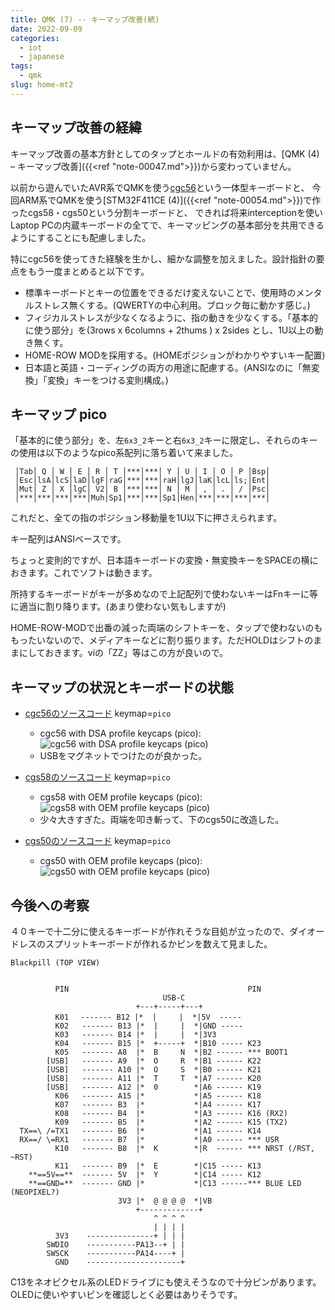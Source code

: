 ```yaml
---
title: QMK (7) -- キーマップ改善(続)
date: 2022-09-09
categories:
  - iot
  - japanese
tags:
  - qmk
slug: home-mt2
---
```


## キーマップ改善の経緯

キーマップ改善の基本方針としてのタップとホールドの有効利用は、[QMK (4) – キーマップ改善]({{<ref "note-00047.md">}})から変わっていません。

以前から遊んでいたAVR系でQMKを使う[cgc56](https://github.com/osamuaoki/cg56)という一体型キーボードと、
今回ARM系でQMKを使う[STM32F411CE (4)]({{<ref "note-00054.md">}})で作ったcgs58・cgs50という分割キーボードと、
できれば将来interceptionを使いLaptop PCの内蔵キーボードの全てで、キーマッピングの基本部分を共用できるようにすることにも配慮しました。

特にcgc56を使ってきた経験を生かし、細かな調整を加えました。設計指針の要点をもう一度まとめると以下です。

* 標準キーボードとキーの位置をできるだけ変えないことで、使用時のメンタルストレス無くする。(QWERTYの中心利用。ブロック毎に動かす感じ。)
* フィジカルストレスが少なくなるように、指の動きを少なくする。「基本的に使う部分」を(3rows x 6columns + 2thums ) x 2sides とし、1U以上の動き無くす。
* HOME-ROW MODを採用する。(HOMEポジションがわかりやすいキー配置)
* 日本語と英語・コーディングの両方の用途に配慮する。(ANSIなのに「無変換」「変換」キーをつける変則構成。)

## キーマップ pico

「基本的に使う部分」を、左`6x3_2`キーと右`6x3_2`キーに限定し、それらのキーの使用は以下のようなpico系配列に落ち着いて来ました。

```
 │Tab│ Q │ W │ E │ R │ T │***│***│ Y │ U │ I │ O │ P │Bsp│
 │Esc│lsA│lcS│laD│lgF│raG│***│***│raH│lgJ│laK│lcL│ls;│Ent│
 │Mut│ Z │ X │lgC│ V2│ B │***│***│ N │ M │ , │ . │ / │Psc│
 │***│***│***│***│Muh│Sp1│***│***│Sp1│Hen│***│***│***│***│
```

これだと、全ての指のポジション移動量を1U以下に押さえられます。

キー配列はANSIベースです。

ちょっと変則的ですが、日本語キーボードの変換・無変換キーをSPACEの横におきます。これでソフトは動きます。

所持するキーボードがキーが多めなので上記配列で使わないキーはFnキーに等に適当に割り降ります。(あまり使わない気もしますが)

HOME-ROW-MODで出番の減った両端のシフトキーを、タップで使わないのももったいないので、メディアキーなどに割り振ります。ただHOLDはシフトのままにしておきます。viの「ZZ」等はこの方が良いので。

## キーマップの状況とキーボードの状態

* [cgc56のソースコード](https://github.com/osamuaoki/qmk_firmware/tree/osamu1/keyboards/cgc56) keymap=`pico`
  * cgc56 with DSA profile keycaps (pico):
![cgc56 with DSA profile keycaps (pico)](/img/cgc56-20220911.jpg)
  * USBをマグネットでつけたのが良かった。

* [cgs58のソースコード](https://github.com/osamuaoki/qmk_firmware/tree/osamu1/keyboards/cgs58) keymap=`pico`
  * cgs58 with OEM profile keycaps (pico):
![cgs58 with OEM profile keycaps (pico)](/img/cgs58-20220911.jpg)
  * 少々大きすぎた。両端を叩き斬って、下のcgs50に改造した。

* [cgs50のソースコード](https://github.com/osamuaoki/qmk_firmware/tree/osamu1/keyboards/cgs50) keymap=`pico`
  * cgs50 with OEM profile keycaps (pico):
![cgs50 with OEM profile keycaps (pico)](/img/cgs50-20220913.jpg)


## 今後への考察

４０キーで十二分に使えるキーボードが作れそうな目処が立ったので、ダイオードレスのスプリットキーボードが作れるかピンを数えて見ました。

```
Blackpill (TOP VIEW)


          PIN                                        PIN
                                  USB-C
                            +---+-----+---+
          K01 　------- B12 |*  |     |  *|5V  -----
          K02   ------- B13 |*  |     |  *|GND -----
          K03   ------- B14 |*  |     |  *|3V3          
          K04   ------- B15 |*  +-----+  *|B10 ----- K23 
          K05   ------- A8  |*  B     N  *|B2 ------ *** BOOT1
        [USB]   ------- A9  |*  O     R  *|B1 ------ K22
        [USB]   ------- A10 |*  O     S  *|B0 ------ K21
        [USB]   ------- A11 |*  T     T  *|A7 ------ K20
        [USB]   ------- A12 |*  0        *|A6 ------ K19
          K06   ------- A15 |*           *|A5 ------ K18  
          K07   ------- B3  |*           *|A4 ------ K17  
          K08   ------- B4  |*           *|A3 ------ K16 (RX2)
          K09   ------- B5  |*           *|A2 ------ K15 (TX2)
  TX==\ /=TX1   ------- B6  |*           *|A1 ------ K14
  RX==/ \=RX1   ------- B7  |*           *|A0 ------ *** USR
          K10   ------- B8  |*  K        *|R  ------ *** NRST (/RST, ~RST)
          K11   ------- B9  |*  E        *|C15 ----- K13
    **==5V==**  ------- 5V  |*  Y        *|C14 ----- K12
    **==GND=**  ------- GND |*           *|C13 ------*** BLUE LED (NEOPIXEL?)
                        3V3 |*  @ @ @ @  *|VB
                            +-------------+
                                ^ ^ ^ ^
                                | | | |
          3V3    ---------------+ | | |
        SWDIO    -----------PA13--+ | |
        SWSCK    -----------PA14----+ |
          GND    ---------------------+
```

C13をネオピクセル系のLEDドライブにも使えそうなので十分ピンがあります。
OLEDに使いやすいピンを確認しとく必要はありそうです。
<!-- vim: se ai tw=150: -->
